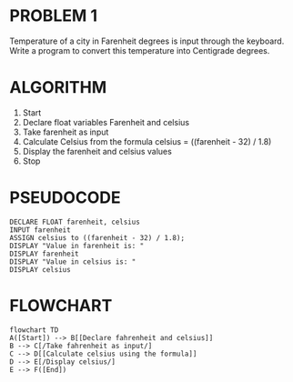 # PROBLEM 1
Temperature of a city in Farenheit degrees is input through the keyboard.
Write a program to convert this temperature into Centigrade degrees.

# ALGORITHM
1. Start
2. Declare float variables Farenheit and celsius
3. Take farenheit as input
4. Calculate Celsius from the formula celsius =  ((farenheit - 32) / 1.8)
5. Display the farenheit and celsius values
6. Stop

# PSEUDOCODE

```pseudocode
DECLARE FLOAT farenheit, celsius
INPUT farenheit
ASSIGN celsius to ((farenheit - 32) / 1.8);
DISPLAY "Value in farenheit is: "
DISPLAY farenheit
DISPLAY "Value in celsius is: "
DISPLAY celsius
```
# FLOWCHART

```mermaid
flowchart TD
A([Start]) --> B[[Declare fahrenheit and celsius]]
B --> C[/Take fahrenheit as input/]
C --> D[[Calculate celsius using the formula]]
D --> E[/Display celsius/]
E --> F([End])
```


